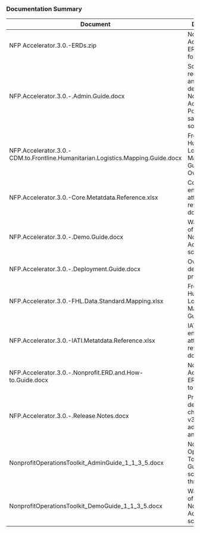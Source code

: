 ### Documentation Summary

| Document | Description |
| - | - |
| NFP Accelerator.3.0.-ERDs.zip | Nonprofit Accelerator ERDs in PDF format |
| NFP.Accelerator.3.0.-.Admin.Guide.docx | Solution requirements and detailed description of Nonprofit Accelerator PowerApp sample solutions |
| NFP.Accelerator.3.0.-CDM.to.Frontline.Humanitarian.Logistics.Mapping.Guide.docx | Frontline Humanitarian Logistics Mapping Guide Overview |
| NFP.Accelerator.3.0.-Core.Metatdata.Reference.xlsx | Core layer entity and attribute reference documentation |
| NFP.Accelerator.3.0.-.Demo.Guide.docx | Walkthrough of the Nonprofit Accelerator scenarios |
| NFP.Accelerator.3.0.-.Deployment.Guide.docx |Overview of deployment process |
| NFP.Accelerator.3.0.-FHL.Data.Standard.Mapping.xlsx | Frontline Humanitarian Logistics Mapping Guide |
| NFP.Accelerator.3.0.-IATI.Metatdata.Reference.xlsx | IATI layer entity and attribute reference documentation |
| NFP.Accelerator.3.0.-.Nonprofit.ERD.and.How-to.Guide.docx | Nonprofit Accelerator ERD and How-to Maps |
| NFP.Accelerator.3.0.-.Release.Notes.docx | Provides details about changes for v3.0 and added entities and attributes |
| NonprofitOperationsToolkit_AdminGuide_1_1_3_5.docx | Nonprofit Operations Toolkit Admin Guide with scenario walk throughs |
| NonprofitOperationsToolkit_DemoGuide_1_1_3_5.docx | Walkthrough of the Nonprofit Accelerator scenarios |
